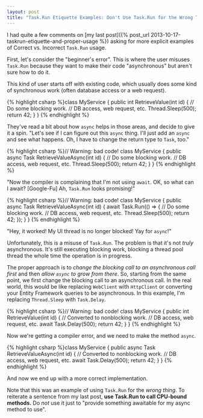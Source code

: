 ```yaml
---
layout: post
title: "Task.Run Etiquette Examples: Don't Use Task.Run for the Wrong Thing"
---
```

I had quite a few comments on [my last post]({% post_url 2013-10-17-taskrun-etiquette-and-proper-usage %}) asking for more explicit examples of Correct vs. Incorrect `Task.Run` usage.



First, let's consider the "beginner's error". This is where the user misuses `Task.Run` because they want to make their code "asynchronous" but aren't sure how to do it.



This kind of user starts off with existing code, which usually does some kind of synchronous work (often database access or a web request).



{% highlight csharp %}class MyService
{
  public int RetrieveValue(int id)
  {
    // Do some blocking work.
    // DB access, web request, etc.
    Thread.Sleep(500);
    return 42;
  }
}
{% endhighlight %}

They've read a bit about how `async` helps in those areas, and decide to give it a spin. "Let's see if I can figure out this `async` thing. I'll just add an `async` and see what happens. Oh, I have to change the return type to `Task`, too."



{% highlight csharp %}// Warning: bad code!
class MyService
{
  public async Task<int> RetrieveValueAsync(int id)
  {
    // Do some blocking work.
    // DB access, web request, etc.
    Thread.Sleep(500);
    return 42;
  }
}
{% endhighlight %}

"Now the compiler is complaining that I'm not using `await`. OK, so what can I await? [Google-Fu] Ah, `Task.Run` looks promising!"



{% highlight csharp %}// Warning: bad code!
class MyService
{
  public async Task<int> RetrieveValueAsync(int id)
  {
    await Task.Run(() =>
    {
      // Do some blocking work.
      // DB access, web request, etc.
      Thread.Sleep(500);
      return 42;
    });
  }
}
{% endhighlight %}

"Hey, it worked! My UI thread is no longer blocked! Yay for `async`!"



Unfortunately, this is a misuse of `Task.Run`. The problem is that it's not _truly_ asynchronous. It's still executing blocking work, blocking a thread pool thread the whole time the operation is in progress.



The proper approach is to _change the blocking call to an asynchronous call first_ and then _allow `async` to grow from there_. So, starting from the same point, we first change the blocking call to an asynchronous call. In the real world, this would be like replacing `WebClient` with `HttpClient` or converting your Entity Framework queries to be asynchronous. In this example, I'm replacing `Thread.Sleep` with `Task.Delay`.



{% highlight csharp %}// Warning: bad code!
class MyService
{
  public int RetrieveValue(int id)
  {
    // Converted to nonblocking work.
    // DB access, web request, etc.
    await Task.Delay(500);
    return 42;
  }
}
{% endhighlight %}

Now we're getting a compiler error, and we need to make the method `async`.



{% highlight csharp %}class MyService
{
  public async Task<int> RetrieveValueAsync(int id)
  {
    // Converted to nonblocking work.
    // DB access, web request, etc.
    await Task.Delay(500);
    return 42;
  }
}
{% endhighlight %}

And now we end up with a more correct implementation.



Note that this was an example of using `Task.Run` for the _wrong thing_. To reiterate a sentence from my last post, **use Task.Run to call CPU-bound methods.** Do _not_ use it just to "provide something awaitable for my async method to use".


